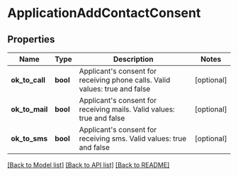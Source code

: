 # ApplicationAddContactConsent

## Properties
Name | Type | Description | Notes
------------ | ------------- | ------------- | -------------
**ok_to_call** | **bool** | Applicant&#x27;s consent for receiving phone calls. Valid values: true and false | [optional] 
**ok_to_mail** | **bool** | Applicant&#x27;s consent for receiving mails. Valid values: true and false | [optional] 
**ok_to_sms** | **bool** | Applicant&#x27;s consent for receiving sms. Valid values: true and false | [optional] 

[[Back to Model list]](../README.md#documentation-for-models) [[Back to API list]](../README.md#documentation-for-api-endpoints) [[Back to README]](../README.md)

